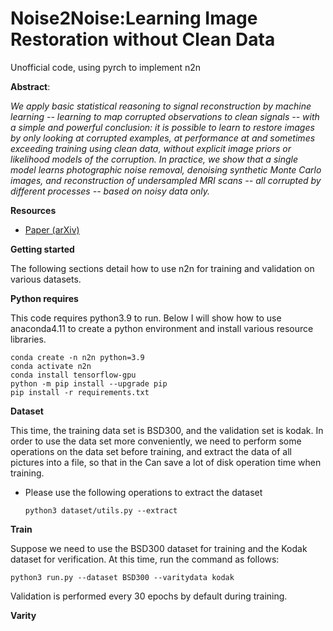 # Noise2Noise:Learning Image Restoration without Clean Data
Unofficial code, using pyrch to implement n2n

**Abstract**:

_We apply basic statistical reasoning to signal reconstruction by machine learning -- learning to map corrupted observations to clean signals -- with a simple and powerful conclusion: it is possible to learn to restore images by only looking at corrupted examples, at performance at and sometimes exceeding training using clean data, without explicit image priors or likelihood models of the corruption. In practice, we show that a single model learns photographic noise removal, denoising synthetic Monte Carlo images, and reconstruction of undersampled MRI scans -- all corrupted by different processes -- based on noisy data only._

**Resources**

* [Paper (arXiv)](https://arxiv.org/abs/1803.04189)

**Getting started**

The following sections detail how to use n2n for training and 
validation on various datasets.

**Python requires**

This code requires python3.9 to run. Below I will show how to use 
anaconda4.11 to create a python environment and install various 
resource libraries.
```
conda create -n n2n python=3.9
conda activate n2n
conda install tensorflow-gpu
python -m pip install --upgrade pip
pip install -r requirements.txt
```

**Dataset**

This time, the training data set is BSD300, and the validation 
set is kodak. In order to use the data set more conveniently, 
we need to perform some operations on the data set before training, 
and extract the data of all pictures into a file, so that in the 
Can save a lot of disk operation time when training.

* Please use the following operations to extract the dataset

  `python3 dataset/utils.py --extract`

**Train**

Suppose we need to use the BSD300 dataset for training and 
the Kodak dataset for verification. At this time, run the 
command as follows:

  `python3 run.py --dataset BSD300 --varitydata kodak`
  
Validation is performed every 30 epochs by default during training.

**Varity**

